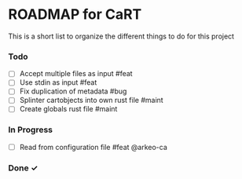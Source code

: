# ROADMAP for CaRT

This is a short list to organize the different things to do for this project


### Todo

- [ ] Accept multiple files as input #feat
- [ ] Use stdin as input #feat
- [ ] Fix duplication of metadata #bug
- [ ] Splinter cartobjects into own rust file #maint
- [ ] Create globals rust file #maint

### In Progress

- [ ] Read from configuration file #feat @arkeo-ca

### Done ✓



